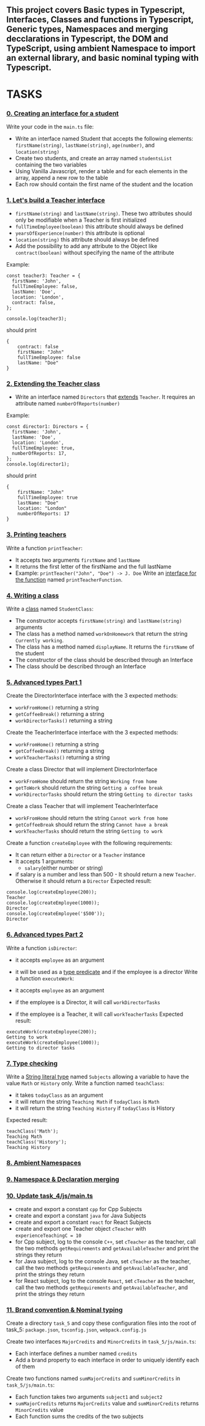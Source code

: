 ## This project covers Basic types in Typescript, Interfaces, Classes and functions in Typescript, Generic types, Namespaces and merging decclarations in Typescript, the DOM and TypeScript, using ambient Namespace to import an external library, and basic nominal typing with Typescript.

# TASKS

### [0. Creating an interface for a student](./task_0/js/main.ts)
Write your code in the `main.ts` file:

- Write an interface named Student that accepts the following elements: `firstName(string)`, `lastName(string)`, `age(number)`, and `location(string)`
- Create two students, and create an array named `studentsList` containing the two variables
- Using Vanilla Javascript, render a table and for each elements in the array, append a new row to the table
- Each row should contain the first name of the student and the location

### [1. Let's build a Teacher interface](./task_1/js/main.ts)

- `firstName(string)` and `lastName(string)`. These two attributes should only be modifiable when a Teacher is first initialized
- `fullTimeEmployee(boolean)` this attribute should always be defined
- `yearsOfExperience(number)` this attribute is optional
- `location(string)` this attribute should always be defined
- Add the possibility to add any attribute to the Object like `contract(boolean)` without specifying the name of the attribute

Example: 
```
const teacher3: Teacher = {
  firstName: 'John',
  fullTimeEmployee: false,
  lastName: 'Doe',
  location: 'London',
  contract: false,
};

console.log(teacher3);
```
should print
```
{
    contract: false
    firstName: "John"
    fullTimeEmployee: false
    lastName: "Doe"
}
```

### [2. Extending the Teacher class](./task_1/js/main.ts)

- Write an interface named `Directors` that [extends](https://www.typescriptlang.org/docs/handbook/interfaces.html#introduction) `Teacher`. It requires an attribute named `numberOfReports(number)`

Example:
```
const director1: Directors = {
  firstName: 'John',
  lastName: 'Doe',
  location: 'London',
  fullTimeEmployee: true,
  numberOfReports: 17,
};
console.log(director1);
```
should print
```
{
    firstName: "John"
    fullTimeEmployee: true
    lastName: "Doe"
    location: "London"
    numberOfReports: 17
}
```

### [3. Printing teachers](./task_1/js/main.ts)
Write a function `printTeacher`:
- It accepts two arguments `firstName` and `lastName`
- It returns the first letter of the firstName and the full lastName
- Example: `printTeacher("John", "Doe") -> J. Doe`
Write an [interface for the function](https://www.typescriptlang.org/docs/handbook/interfaces.html#function-types) named `printTeacherFunction`.


### [4. Writing a class](./task_1/js/main.ts)
Write a [class](https://www.typescriptlang.org/docs/handbook/interfaces.html#class-types) named `StudentClass`:
- The constructor accepts `firstName(string)` and `lastName(string)` arguments
- The class has a method named `workOnHomework` that return the string `Currently working`.
- The class has a method named `displayName`. It returns the `firstName` of the student
- The constructor of the class should be described through an Interface
- The class should be described through an Interface

### [5. Advanced types Part 1](./task_2/js/main.ts)
Create the DirectorInterface interface with the 3 expected methods:

- `workFromHome()` returning a string
- `getCoffeeBreak()` returning a string
- `workDirectorTasks()` returning a string

Create the TeacherInterface interface with the 3 expected methods:

- `workFromHome()` returning a string
- `getCoffeeBreak()` returning a string
- `workTeacherTasks()` returning a string

Create a class Director that will implement DirectorInterface

- `workFromHome` should return the string `Working from home`
- `getToWork` should return the string `Getting a coffee break`
- `workDirectorTasks` should return the string `Getting to director tasks`

Create a class Teacher that will implement TeacherInterface

- `workFromHome` should return the string `Cannot work from home`
- `getCoffeeBreak` should return the string `Cannot have a break`
- `workTeacherTasks` should return the string `Getting to work`

Create a function `createEmployee` with the following requirements:

- It can return either a `Director` or a `Teacher` instance
- It accepts 1 arguments:
  - `salary`(either number or string)
- if salary is a number and less than 500 - It should return a new `Teacher`. Otherwise it should return a `Director`
Expected result:
```
console.log(createEmployee(200));
Teacher
console.log(createEmployee(1000));
Director
console.log(createEmployee('$500'));
Director
```

### [6. Advanced types Part 2](./task_2/js/main.ts)
Write a function `isDirector`:

- it accepts `employee` as an argument
- it will be used as a [type predicate](https://www.typescriptlang.org/docs/handbook/advanced-types.html#using-type-predicates) and if the employee is a director
Write a function `executeWork`:

- it accepts `employee` as an argument
- if the employee is a Director, it will call `workDirectorTasks`
- if the employee is a Teacher, it will call `workTeacherTasks`
Expected result:
```
executeWork(createEmployee(200));
Getting to work
executeWork(createEmployee(1000));
Getting to director tasks
```

### [7. Type checking](./task_2/js/main.ts)

Write a [String literal type](https://www.typescriptlang.org/docs/handbook/advanced-types.html#string-literal-types) named `Subjects` allowing a variable to have the value `Math` or `History` only. Write a function named `teachClass`:

- it takes `todayClass` as an argument
- it will return the string `Teaching Math` if `todayClass` is `Math`
- it will return the string `Teaching History` if `todayClass` is History

Expected result:
```
teachClass('Math');
Teaching Math
teachClass('History');
Teaching History
```

### [8. Ambient Namespaces](./task_3/js/main.ts)

### [9. Namespace & Declaration merging](./task_3/js/subject)

### [10. Update task_4/js/main.ts](./task_4/js/main.ts)

- create and export a constant `cpp` for Cpp Subjects
- create and export a constant `java` for Java Subjects
- create and export a constant `react` for React Subjects
- create and export one Teacher object `cTeacher` with `experienceTeachingC = 10`
- for Cpp subject, log to the console `C++`, set `cTeacher` as the teacher, call the two methods `getRequirements` and `getAvailableTeacher` and print the strings they return
- for Java subject, log to the console Java, set `cTeacher` as the teacher, call the two methods `getRequirements` and `getAvailableTeacher`, and print the strings they return
- for React subject, log to the console `React`, set `cTeacher` as the teacher, call the two methods `getRequirements` and `getAvailableTeacher`, and print the strings they return

### [11. Brand convention & Nominal typing](./task_5/js/main.ts)

Create a directory `task_5` and copy these configuration files into the root of task_5: `package.json`, `tsconfig.json`, `webpack.config.js`

Create two interfaces `MajorCredits` and `MinorCredits` in `task_5/js/main.ts`:

- Each interface defines a number named `credits`
- Add a brand property to each interface in order to uniquely identify each of them

Create two functions named `sumMajorCredits` and `sumMinorCredits` in `task_5/js/main.ts`:
- Each function takes two arguments `subject1` and `subject2`
- `sumMajorCredits` returns `MajorCredits` value and `sumMinorCredits` returns `MinorCredits` value
- Each function sums the credits of the two subjects